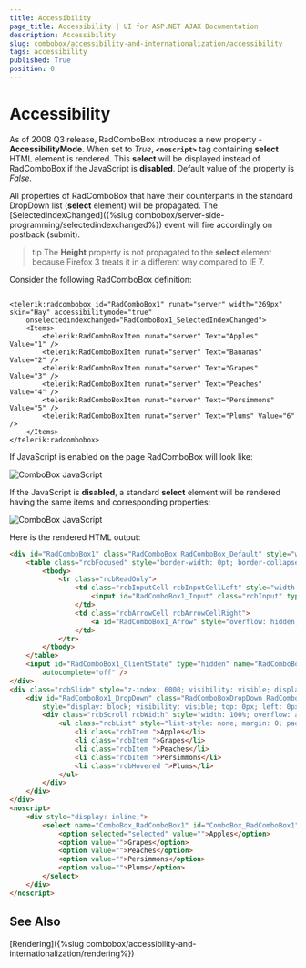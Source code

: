 ```yaml
---
title: Accessibility
page_title: Accessibility | UI for ASP.NET AJAX Documentation
description: Accessibility
slug: combobox/accessibility-and-internationalization/accessibility
tags: accessibility
published: True
position: 0
---
```


# Accessibility

As of 2008 Q3 release, RadComboBox introduces a new property - **AccessibilityMode.** When set to *True*, **`<noscript>`** tag containing **select** HTML element is rendered. This **select** will be displayed instead of RadComboBox if the JavaScript is **disabled**. Default value of the property is *False.*

All properties of RadComboBox that have their counterparts in the standard DropDown list (**select** element) will be propagated. The [SelectedIndexChanged]({%slug combobox/server-side-programming/selectedindexchanged%}) event will fire accordingly on postback (submit).


>tip The **Height** property is not propagated to the **select** element because Firefox 3 treats it in a different way compared to IE 7.
>

Consider the following RadComboBox definition:

````ASPNET

<telerik:radcombobox id="RadComboBox1" runat="server" width="269px" skin="Hay" accessibilitymode="true"
	onselectedindexchanged="RadComboBox1_SelectedIndexChanged">    
    <Items>        
        <telerik:RadComboBoxItem runat="server" Text="Apples" Value="1" />        
        <telerik:RadComboBoxItem runat="server" Text="Bananas" Value="2" />        
        <telerik:RadComboBoxItem runat="server" Text="Grapes" Value="3" />        
        <telerik:RadComboBoxItem runat="server" Text="Peaches" Value="4" />        
        <telerik:RadComboBoxItem runat="server" Text="Persimmons" Value="5" />        
        <telerik:RadComboBoxItem runat="server" Text="Plums" Value="6" />    
    </Items>
</telerik:radcombobox>

````

If JavaScript is enabled on the page RadComboBox will look like:

![ComboBox JavaScript](images/combobox_javascript.PNG)

If the JavaScript is **disabled**, a standard **select** element will be rendered having the same items and corresponding properties:

![ComboBox JavaScript](images/combobox_no_javascript.PNG)

Here is the rendered HTML output:

````HTML
<div id="RadComboBox1" class="RadComboBox RadComboBox_Default" style="width: 269px; display: inline-block;">
    <table class="rcbFocused" style="border-width: 0pt; border-collapse: collapse;" summary="combobox">
        <tbody>
            <tr class="rcbReadOnly">
                <td class="rcbInputCell rcbInputCellLeft" style="width: 100%;">
                    <input id="RadComboBox1_Input" class="rcbInput" type="text" readonly="readonly" value="Apples" name="RadComboBox1" autocomplete="off">
                </td>
                <td class="rcbArrowCell rcbArrowCellRight">
                    <a id="RadComboBox1_Arrow" style="overflow: hidden; display: block; position: relative; outline: none;">select</a>
                </td>
            </tr>
        </tbody>
    </table>
    <input id="RadComboBox1_ClientState" type="hidden" name="RadComboBox1_ClientState"
        autocomplete="off" />
</div>
<div class="rcbSlide" style="z-index: 6000; visibility: visible; display: block; overflow: visible; margin-left: 0pt; position: absolute; top: 30px; left: 8px; height: 107px; width: 269px;">
    <div id="RadComboBox1_DropDown" class="RadComboBoxDropDown RadComboBoxDropDown_Default "
        style="display: block; visibility: visible; top: 0px; left: 0px; width: 267px;">
        <div class="rcbScroll rcbWidth" style="width: 100%; overflow: auto; height: 105px;">
            <ul class="rcbList" style="list-style: none; margin: 0; padding: 0; zoom: 1;">
                <li class="rcbItem ">Apples</li>
                <li class="rcbItem ">Grapes</li>
                <li class="rcbItem ">Peaches</li>
                <li class="rcbItem ">Persimmons</li>
                <li class="rcbHovered ">Plums</li>
            </ul>
        </div>
    </div>
</div>
<noscript>
    <div style="display: inline;">
        <select name="ComboBox_RadComboBox1" id="ComboBox_RadComboBox1" style="width: 269px;">
            <option selected="selected" value="">Apples</option>
            <option value="">Grapes</option>
            <option value="">Peaches</option>
            <option value="">Persimmons</option>
            <option value="">Plums</option>
        </select>
    </div>
</noscript>
````

## See Also

[Rendering]({%slug combobox/accessibility-and-internationalization/rendering%})

